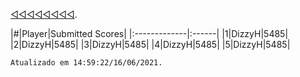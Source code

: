 [◁◁◁◁◁◁◁◁](./index.html).

|#|Player|Submitted Scores|
|:-------------|:------|
|1|DizzyH|5485|
|2|DizzyH|5485|
|3|DizzyH|5485|
|4|DizzyH|5485|
|5|DizzyH|5485|

```
Atualizado em 14:59:22/16/06/2021.
```
